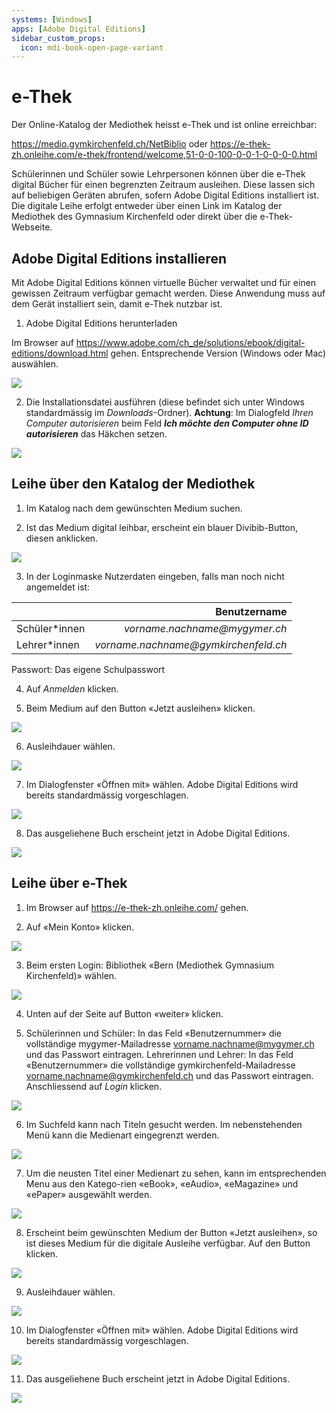 ```yaml
---
systems: [Windows]
apps: [Adobe Digital Editions]
sidebar_custom_props:
  icon: mdi-book-open-page-variant
---
```


# e-Thek




Der Online-Katalog der Mediothek heisst e-Thek und ist online erreichbar: 

https://medio.gymkirchenfeld.ch/NetBiblio
oder
https://e-thek-zh.onleihe.com/e-thek/frontend/welcome,51-0-0-100-0-0-1-0-0-0-0.html

Schülerinnen und Schüler sowie Lehrpersonen können über die e-Thek digital Bücher für einen begrenzten Zeitraum ausleihen. Diese lassen sich auf beliebigen Geräten abrufen, sofern Adobe Digital Editions installiert ist. Die digitale Leihe erfolgt entweder über einen Link im Katalog der Mediothek des Gymnasium Kirchenfeld oder direkt über die e-Thek-Webseite.



## Adobe Digital Editions installieren

Mit Adobe Digital Editions können virtuelle Bücher verwaltet und für einen gewissen Zeitraum verfügbar gemacht werden. Diese Anwendung muss auf dem Gerät installiert sein, damit e-Thek nutzbar ist.

1. Adobe Digital Editions herunterladen

Im Browser auf https://www.adobe.com/ch_de/solutions/ebook/digital-editions/download.html gehen. Entsprechende Version (Windows oder Mac) auswählen.

![](./images/medio01.png)


2. Die Installationsdatei ausführen (diese befindet sich unter Windows standardmässig im _Downloads_-Ordner). **Achtung**: Im Dialogfeld _Ihren Computer autorisieren_ beim Feld _**Ich möchte den Computer ohne ID autorisieren**_ das Häkchen setzen.

![](./images/medio21.png)

## Leihe über den Katalog der Mediothek

1.	Im Katalog nach dem gewünschten Medium suchen.

2.	Ist das Medium digital leihbar, erscheint ein blauer Divibib-Button, diesen anklicken.

![](./images/medio03.png)

3.	In der Loginmaske Nutzerdaten eingeben, falls man noch nicht angemeldet ist:

|               |                         Benutzername |
| :------------ | -----------------------------------: |
| Schüler*innen |        _vorname.nachname@mygymer.ch_ |
| Lehrer*innen  | _vorname.nachname@gymkirchenfeld.ch_ |

Passwort: Das eigene Schulpasswort

4.	Auf _Anmelden_ klicken.

5.	Beim Medium auf den Button «Jetzt ausleihen» klicken.

![](./images/medio07.png)

6. Ausleihdauer wählen.

![](./images/medio08.png)

7. Im Dialogfenster «Öffnen mit» wählen. Adobe Digital Editions wird bereits standardmässig vorgeschlagen.

![](./images/medio09.png)

8.	Das ausgeliehene Buch erscheint jetzt in Adobe Digital Editions.

![](./images/medio10.png)


## Leihe über e-Thek


1.	Im Browser auf https://e-thek-zh.onleihe.com/ gehen.

2.	Auf «Mein Konto» klicken.

![](./images/medio11.png)

3. Beim ersten Login: Bibliothek «Bern (Mediothek Gymnasium Kirchenfeld)» wählen.

![](./images/medio12.png)

4.	Unten auf der Seite auf Button «weiter» klicken.

5.  Schülerinnen und Schüler: In das Feld «Benutzernummer» die vollständige mygymer-Mailadresse vorname.nachname@mygymer.ch und das Passwort eintragen. Lehrerinnen und Lehrer: In das Feld «Benutzernummer» die vollständige gymkirchenfeld-Mailadresse vorname.nachname@gymkirchenfeld.ch und das Passwort eintragen. Anschliessend auf _Login_ klicken.

![](./images/medio14.png)

6.  Im Suchfeld kann nach Titeln gesucht werden. Im nebenstehenden Menü kann die Medienart eingegrenzt werden.

![](./images/medio15.png)

7. Um die neusten Titel einer Medienart zu sehen, kann im entsprechenden Menu aus den Katego-rien «eBook», «eAudio», «eMagazine» und «ePaper» ausgewählt werden.

![](./images/medio16.png)

8. Erscheint beim gewünschten Medium der Button «Jetzt ausleihen», so ist dieses Medium für die digitale Ausleihe verfügbar. Auf den Button klicken.

![](./images/medio17.png)

9. Ausleihdauer wählen.

![](./images/medio08.png)

10. Im Dialogfenster «Öffnen mit» wählen. Adobe Digital Editions wird bereits standardmässig vorgeschlagen.

![](./images/medio09.png)

11.	Das ausgeliehene Buch erscheint jetzt in Adobe Digital Editions.

![](./images/medio10.png)